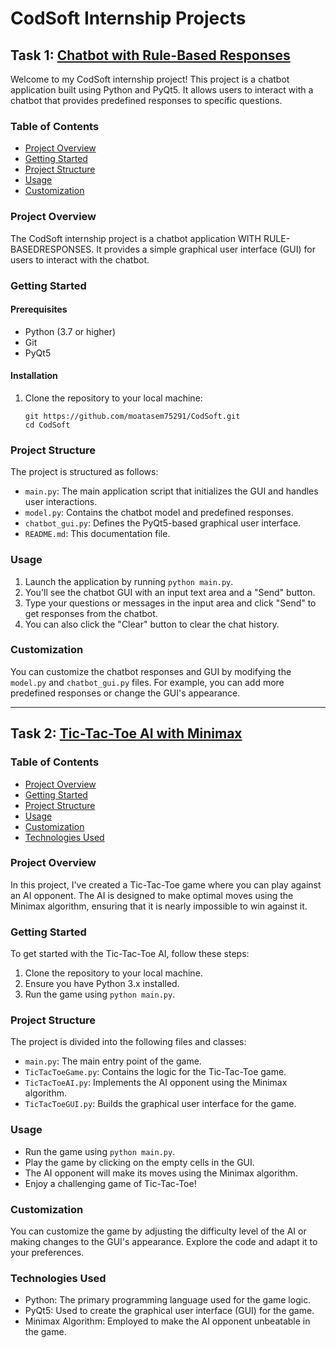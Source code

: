 # CodSoft Internship Projects

## Task 1: [Chatbot with Rule-Based Responses](https://github.com/moatasem75291/CodSoft/tree/main/CHATBOT%20WITH%20RULE-BASEDRESPONSES)

Welcome to my CodSoft internship project! This project is a chatbot application built using Python and PyQt5. It allows users to interact with a chatbot that provides predefined responses to specific questions.

### Table of Contents

- [Project Overview](#project-overview)
- [Getting Started](#getting-started)
- [Project Structure](#project-structure)
- [Usage](#usage)
- [Customization](#customization)

### Project Overview

The CodSoft internship project is a chatbot application WITH RULE-BASEDRESPONSES. It provides a simple graphical user interface (GUI) for users to interact with the chatbot.

### Getting Started

#### Prerequisites

- Python (3.7 or higher)
- Git
- PyQt5

#### Installation

1. Clone the repository to your local machine:

   ```shell
   git https://github.com/moatasem75291/CodSoft.git
   cd CodSoft
   ```

### Project Structure

The project is structured as follows:

- `main.py`: The main application script that initializes the GUI and handles user interactions.
- `model.py`: Contains the chatbot model and predefined responses.
- `chatbot_gui.py`: Defines the PyQt5-based graphical user interface.
- `README.md`: This documentation file.

### Usage

1. Launch the application by running `python main.py`.
2. You'll see the chatbot GUI with an input text area and a "Send" button.
3. Type your questions or messages in the input area and click "Send" to get responses from the chatbot.
4. You can also click the "Clear" button to clear the chat history.

### Customization

You can customize the chatbot responses and GUI by modifying the `model.py` and `chatbot_gui.py` files. For example, you can add more predefined responses or change the GUI's appearance.

---

## Task 2: [Tic-Tac-Toe AI with Minimax](https://github.com/moatasem75291/CodSoft/tree/main/TIC-TAC-TOE%20AI)

### Table of Contents

- [Project Overview](#project-overview)
- [Getting Started](#getting-started)
- [Project Structure](#project-structure)
- [Usage](#usage)
- [Customization](#customization)
- [Technologies Used](#technologies-used)

### Project Overview

In this project, I've created a Tic-Tac-Toe game where you can play against an AI opponent. The AI is designed to make optimal moves using the Minimax algorithm, ensuring that it is nearly impossible to win against it.

### Getting Started

To get started with the Tic-Tac-Toe AI, follow these steps:

1. Clone the repository to your local machine.
2. Ensure you have Python 3.x installed.
3. Run the game using `python main.py`.

### Project Structure

The project is divided into the following files and classes:

- `main.py`: The main entry point of the game.
- `TicTacToeGame.py`: Contains the logic for the Tic-Tac-Toe game.
- `TicTacToeAI.py`: Implements the AI opponent using the Minimax algorithm.
- `TicTacToeGUI.py`: Builds the graphical user interface for the game.

### Usage

- Run the game using `python main.py`.
- Play the game by clicking on the empty cells in the GUI.
- The AI opponent will make its moves using the Minimax algorithm.
- Enjoy a challenging game of Tic-Tac-Toe!

### Customization

You can customize the game by adjusting the difficulty level of the AI or making changes to the GUI's appearance. Explore the code and adapt it to your preferences.

### Technologies Used

- Python: The primary programming language used for the game logic.
- PyQt5: Used to create the graphical user interface (GUI) for the game.
- Minimax Algorithm: Employed to make the AI opponent unbeatable in the game.

